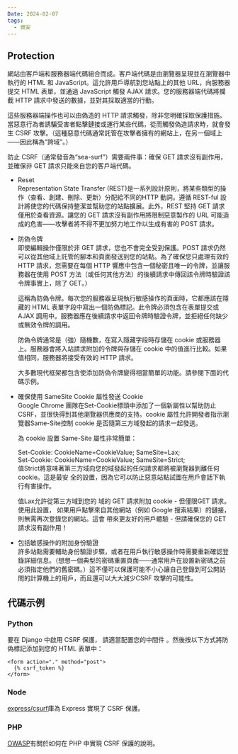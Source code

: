 ```yaml
---
Date: 2024-02-07
tags:
  - 資安
---
```

## Protection

網站由客戶端和服務器端代碼組合而成。客戶端代碼是由瀏覽器呈現並在瀏覽器中執行的 HTML 和 JavaScript。這允許用戶導航到您站點上的其他 URL，向服務器提交 HTML 表單，並通過 JavaScript 觸發 AJAX 請求。您的服務器端代碼將攔截 HTTP 請求中發送的數據，並對其採取適當的行動。

這些服務器端操作也可以由偽造的 HTTP 請求觸發，除非您明確採取保護措施。當惡意行為者誘騙受害者點擊鏈接或運行某些代碼，從而觸發偽造請求時，就會發生 CSRF 攻擊。（這種惡意代碼通常託管在攻擊者擁有的網站上，在另一個域上——因此稱為“跨域”。）

防止 CSRF（通常發音為“sea-surf”）需要兩件事：確保 GET 請求沒有副作用，並確保非 GET 請求只能來自您的客戶端代碼。

- Reset  
    Representation State Transfer (REST)是一系列設計原則，將某些類型的操作（查看、創建、刪除、更新）分配給不同的HTTP 動詞。遵循 REST-ful 設計將使您的代碼保持整潔並幫助您的站點擴展。此外，REST 堅持 GET 請求僅用於查看資源。讓您的 GET 請求沒有副作用將限制惡意製作的 URL 可能造成的危害——攻擊者將不得不更加努力地工作以生成有害的 POST 請求。
    
- 防偽令牌  
    即使編輯操作僅限於非 GET 請求，您也不會完全受到保護。POST 請求仍然可以從其他域上託管的腳本和頁面發送到您的站點。為了確保您只處理有效的 HTTP 請求，您需要在每個 HTTP 響應中包含一個秘密且唯一的令牌，並讓服務器在使用 POST 方法（或任何其他方法）的後續請求中傳回該令牌時驗證該令牌事實上，除了 GET。）
    
    這稱為防偽令牌。每次您的服務器呈現執行敏感操作的頁面時，它都應該在隱藏的 HTML 表單字段中寫出一個防偽標記。此令牌必須包含在表單提交或 AJAX 調用中。服務器應在後續請求中返回令牌時驗證令牌，並拒絕任何缺少或無效令牌的調用。
    
    防偽令牌通常是（強）隨機數，在寫入隱藏字段時存儲在 cookie 或服務器上。服務器會將入站請求附加的令牌與存儲在 cookie 中的值進行比較。如果值相同，服務器將接受有效的 HTTP 請求。
    
    大多數現代框架都包含使添加防偽令牌變得相當簡單的功能。請參閱下面的代碼示例。
    
- 確保使用 SameSite Cookie 屬性發送 Cookie  
    Google Chrome 團隊在Set-Cookie標頭中添加了一個新屬性以幫助防止 CSRF，並很快得到其他瀏覽器供應商的支持。cookie 屬性允許開發者指示瀏覽器Same-Site控制 cookie 是否隨第三方域發起的請求一起發送。
    
    為 cookie 設置 Same-Site 屬性非常簡單：
    
    Set-Cookie: CookieName=CookieValue; SameSite=Lax;  
    Set-Cookie: CookieName=CookieValue; SameSite=Strict;  
    值Strict將意味著第三方域向您的域發起的任何請求都將被瀏覽器剝離任何 cookie。這是最安 全的設置，因為它可以防止惡意站點試圖在用戶會話下執行有害操作。
    
    值Lax允許從第三方域到您的 域的 GET 請求附加 cookie - 但僅限GET 請求。使用此設置， 如果用戶點擊來自其他網站（例如 Google 搜索結果）的鏈接，則無需再次登錄您的網​​站。這會 帶來更友好的用戶體驗 - 但請確保您的 GET 請求沒有副作用！
    
- 包括敏感操作的附加身份驗證  
    許多站點需要輔助身份驗證步驟，或者在用戶執行敏感操作時需要重新確認登錄詳細信息。（想想一個典型的密碼重置頁面——通常用戶在設置新密碼之前必須指定他們的舊密碼。）這不僅可以保護可能不小心讓自己登錄到可公開訪問的計算機上的用戶，而且還可以大大減少CSRF 攻擊的可能性。
    

## 代碼示例

### Python

要在 Django 中啟用 CSRF 保護， 請適當配置您的中間件 。然後按以下方式將防偽標記添加到您的 HTML 表單中：

```
<form action="." method="post">
  {% csrf_token %}
</form>  
```  

### Node

[express/csurf](https://github.com/expressjs/csurf)庫為 Express 實現了 CSRF 保護。

### PHP

[OWASP](https://wiki.owasp.org/index.php/PHP_CSRF_Guard)有關於如何在 PHP 中實現 CSRF 保護的說明。
